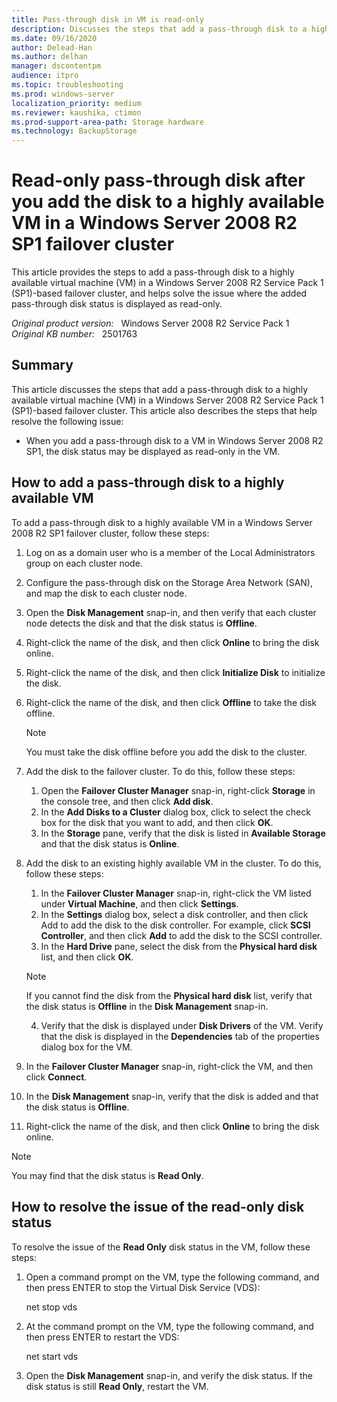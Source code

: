 ```yaml
---
title: Pass-through disk in VM is read-only
description: Discusses the steps that add a pass-through disk to a highly available virtual machine (VM) in a Windows Server 2008 R2 SP1-based failover cluster. Resolves an issue of a read-only disk status in the VM.
ms.date: 09/16/2020
author: Delead-Han
ms.author: delhan
manager: dscontentpm
audience: itpro
ms.topic: troubleshooting
ms.prod: windows-server
localization_priority: medium
ms.reviewer: kaushika, ctimon
ms.prod-support-area-path: Storage hardware
ms.technology: BackupStorage
---
```

# Read-only pass-through disk after you add the disk to a highly available VM in a Windows Server 2008 R2 SP1 failover cluster

This article provides the steps to add a pass-through disk to a highly available virtual machine (VM) in a Windows Server 2008 R2 Service Pack 1 (SP1)-based failover cluster, and helps solve the issue where the added pass-through disk status is displayed as read-only.

_Original product version:_ &nbsp; Windows Server 2008 R2 Service Pack 1  
_Original KB number:_ &nbsp; 2501763

## Summary

This article discusses the steps that add a pass-through disk to a highly available virtual machine (VM) in a Windows Server 2008 R2 Service Pack 1 (SP1)-based failover cluster. This article also describes the steps that help resolve the following issue:

- When you add a pass-through disk to a VM in Windows Server 2008 R2 SP1, the disk status may be displayed as read-only in the VM.

## How to add a pass-through disk to a highly available VM

To add a pass-through disk to a highly available VM in a Windows Server 2008 R2 SP1 failover cluster, follow these steps:
1. Log on as a domain user who is a member of the Local Administrators group on each cluster node.
2. Configure the pass-through disk on the Storage Area Network (SAN), and map the disk to each cluster node.
3. Open the **Disk Management**  snap-in, and then verify that each cluster node detects the disk and that the disk status is **Offline**.
4. Right-click the name of the disk, and then click **Online** to bring the disk online.
5. Right-click the name of the disk, and then click **Initialize Disk** to initialize the disk.
6. Right-click the name of the disk, and then click **Offline** to take the disk offline.

    > [!NOTE]
    > You must take the disk offline before you add the disk to the cluster.
7. Add the disk to the failover cluster. To do this, follow these steps:
    1. Open the **Failover Cluster Manager** snap-in, right-click **Storage** in the console tree, and then click **Add disk**.
    2. In the **Add Disks to a Cluster** dialog box, click to select the check box for the disk that you want to add, and then click **OK**.
    3. In the **Storage** pane, verify that the disk is listed in **Available Storage**  and that the disk status is **Online**.
8. Add the disk to an existing highly available VM in the cluster. To do this, follow these steps:
    1. In the **Failover Cluster Manager**  snap-in, right-click the VM listed under **Virtual Machine**, and then click **Settings**.
    2. In the **Settings**  dialog box, select a disk controller, and then click Add  to add the disk to the disk controller. For example, click **SCSI Controller**, and then click **Add** to add the disk to the SCSI controller.
    3. In the **Hard Drive** pane, select the disk from the **Physical hard disk** list, and then click **OK**.
    
      > [!NOTE]
      > If you cannot find the disk from the **Physical hard disk**  list, verify that the disk status is **Offline** in the **Disk Management** snap-in.
    4. Verify that the disk is displayed under **Disk Drivers**  of the VM. Verify that the disk is displayed in the **Dependencies**  tab of the properties dialog box for the VM.
9. In the **Failover Cluster Manager**  snap-in, right-click the VM, and then click **Connect**.
10. In the **Disk Management**  snap-in, verify that the disk is added and that the disk status is **Offline**.
11. Right-click the name of the disk, and then click **Online** to bring the disk online.

> [!NOTE]
> You may find that the disk status is **Read Only**.

## How to resolve the issue of the read-only disk status

To resolve the issue of the **Read Only** disk status in the VM, follow these steps:

1. Open a command prompt on the VM, type the following command, and then press ENTER to stop the Virtual Disk Service (VDS):

    net stop vds  

2. At the command prompt on the VM, type the following command, and then press ENTER to restart the VDS:

    net start vds  

3. Open the **Disk Management** snap-in, and verify the disk status. If the disk status is still **Read Only**, restart the VM.
